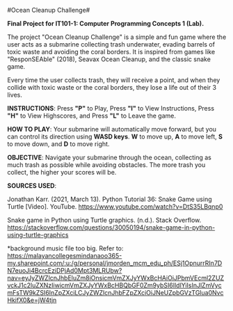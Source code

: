 #Ocean Cleanup Challenge#

**Final Project for IT101-1: Computer Programming Concepts 1 (Lab).**


The project "Ocean Cleanup Challenge" is a simple and fun game where the user acts as a submarine collecting trash underwater, evading barrels of toxic waste and avoiding the coral borders. It is inspired from games like "ResponSEAble" (2018), Seavax Ocean Cleanup, and the classic snake game.

Every time the user collects trash, they will receive a point, and when they collide with toxic waste or the coral borders, they lose a life out of their 3 lives.

**INSTRUCTIONS**: Press **"P"** to Play, Press **"I"** to View Instructions, Press **"H"** to View Highscores, and Press **"L"** to Leave the game.

**HOW TO PLAY**: Your submarine will automatically move forward, but you can control its direction using **WASD keys**. **W** to move up, **A** to move left, **S** to move down, and **D** to move right.

**OBJECTIVE**: Navigate your submarine through the ocean, collecting as much trash as possible while avoiding obstacles. The more trash you collect, the higher your scores will be.

**SOURCES USED**: 

Jonathan Karr. (2021, March 13). Python Tutorial 36: Snake Game using Turtle [Video]. YouTube. https://www.youtube.com/watch?v=DtS35LBqnp0

Snake game in Python using Turtle graphics. (n.d.). Stack Overflow. https://stackoverflow.com/questions/30050194/snake-game-in-python-using-turtle-graphics

*background music file too big. Refer to: https://malayancollegesmindanaoo365-my.sharepoint.com/:u:/g/personal/jmorden_mcm_edu_ph/ESj1OpnurrRIn7DN7euoJi4BcrcEziDPjAd0Mpt3MLRUbw?nav=eyJyZWZlcnJhbEluZm8iOnsicmVmZXJyYWxBcHAiOiJPbmVEcml2ZUZvckJ1c2luZXNzIiwicmVmZXJyYWxBcHBQbGF0Zm9ybSI6IldlYiIsInJlZmVycmFsTW9kZSI6InZpZXciLCJyZWZlcnJhbFZpZXciOiJNeUZpbGVzTGlua0NvcHkifX0&e=jW4tjn
